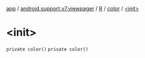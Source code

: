 [app](../../../index.md) / [android.support.v7.viewpager](../../index.md) / [R](../index.md) / [color](index.md) / [&lt;init&gt;](./-init-.md)

# &lt;init&gt;

`private color()`
`private color()`